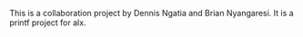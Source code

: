 This is a collaboration project by Dennis Ngatia and Brian Nyangaresi. It is a printf project for alx.
